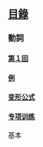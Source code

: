## [<ruby><span>目錄</span><rt data-rt="もくろく"></rt></ruby>](../README.md)

### 動詞

#### [第１回](./第１回.md)

#### [例](./例.md)

#### [变形公式](./变形公式.md)

#### [专项训练](./专项训练.md)

基本
